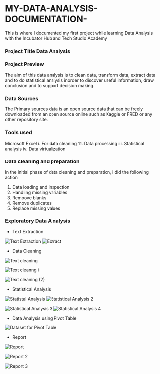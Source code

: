 # MY-DATA-ANALYSIS-DOCUMENTATION-
This is where I documented my first project while learning Data Analysis with the Incubator Hub and Tech Studio Academy

### Project Title Data Analysis

### Project Preview
The aim of this data analysis is to clean data, transform data, extract data and to do statistical analysis inorder to discover useful information, draw conclusion and to support decision making.
### Data Sources

The Primary sources data is an open source data that can be freely downloaded from an open source online such as Kaggle or FRED or any other repository site.

### Tools used

Microsoft Excel
 i. For data cleaning
 11. Data processing
 iii. Statistical analysis
 iv. Data virtualization

 ### Data cleaning and preparation

 In the initial phase of data cleaning and preparation, i did the following action

 1. Data loading and inspection
 2. Handling missing variables
 3. Remoove blanks
 4. Remove duplicates
 5. Replace missing values
    
### Exploratory Data A nalysis

- Text Extraction

![Text Extraction](https://github.com/user-attachments/assets/4d37f14b-a7db-46d1-9e61-0895ce3eccf9)  ![Extract](https://github.com/user-attachments/assets/bfe30495-5247-43ff-b31b-b71afe324679)

- Data Cleaning

![Text cleaning](https://github.com/user-attachments/assets/5fd2b3f6-bc24-40e2-8a29-e3f5817b5249)

![Text cleanng i](https://github.com/user-attachments/assets/559fcb41-dece-4cc3-ba7d-fb414296c410)

![Text cleaning (2)](https://github.com/user-attachments/assets/bdbc07d3-3a35-4024-b5d9-4e07c2d4501e)

- Statistical Analysis

![Statistal Analysis](https://github.com/user-attachments/assets/4eff9cd8-3e0f-44d0-9928-1b3ec6a3952a) ![Statistical Analysis 2](https://github.com/user-attachments/assets/18a928b6-b987-4b2c-9cdd-4ba968d2624f)

![Statistical Analysis 3](https://github.com/user-attachments/assets/459b44db-3f5f-4d10-95da-90e143571ca0) ![Statistical Analysis 4](https://github.com/user-attachments/assets/06ca2856-cf24-40df-a320-7da94226758c)

- Data Analysis using Pivot Table

![Dataset for Pivot Table](https://github.com/user-attachments/assets/99cfc37e-cc0b-4029-8386-ee139105a3e3)

- Report

![Report](https://github.com/user-attachments/assets/20de2d2f-a4de-4988-8fa4-2adbe8303a93)

![Report 2](https://github.com/user-attachments/assets/b59dac7c-07b6-4b09-8d79-47f34f19e48d)

![Report 3](https://github.com/user-attachments/assets/4f6907ad-8f80-4ddc-8bb6-df2034dce2e7)





























